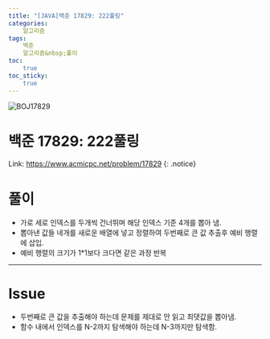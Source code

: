 ```yaml
---
title: "[JAVA]백준 17829: 222풀링"
categories:
    알고리즘
tags:
    백준
    알고리즘&nbsp;풀이
toc:
    true
toc_sticky:
    true
---
```

![BOJ17829](https://user-images.githubusercontent.com/77597885/233847663-26a4ff49-5115-45ce-b32a-cbb453928b1b.png)



# 백준 17829: 222풀링
Link: <https://www.acmicpc.net/problem/17829>
{: .notice}


# 풀이
* 가로 세로 인덱스를 두개씩 건너뛰며 해당 인덱스 기준 4개를 뽑아 냄.
* 뽑아낸 값들 네개를 새로운 배열에 넣고 정렬하여 두번째로 큰 값 추출후 예비 행렬에 삽입.
* 예비 행렬의 크기가 1*1보다 크다면 같은 과정 반복  

<script src="https://gist.github.com/cuzzzu1318/ce0818880fa3db58d523f683f3dd7f65.js"></script>
***

# Issue

* 두번째로 큰 값을 추출해야 하는데 문제를 제대로 안 읽고 최댓값을 뽑아냄. 
* 함수 내에서 인덱스를 N-2까지 탐색해야 하는데 N-3까지만 탐색함.